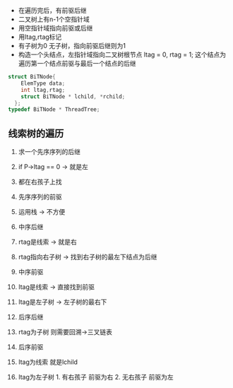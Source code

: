 - 在遍历完后，有前驱后继
- 二叉树上有n-1个空指针域 
- 用空指针域指向前驱或后继
- 用ltag,rtag标记
- 有子树为0 无子树，指向前驱后继则为1
- 构造一个头结点，左指针域指向二叉树根节点 ltag = 0, rtag = 1; 这个结点为遍历第一个结点前驱与最后一个结点的后继
```cpp
struct BiTNode{
	ElemType data;
	int ltag,rtag;
	struct BiTNode * lchild, *rchild;
  };
typedef BiTNode * ThreadTree;
```
## 线索树的遍历
1. 求一个先序序列的后继
  1. if P->ltag == 0 -> 就是左
  2. 都在右孩子上找
2. 先序序列的前驱
  1. 运用栈 -> 不方便

3. 中序后继
  1. rtag是线索 -> 就是右
  2. rtag指向右子树 -> 找到右子树的最左下结点为后继
4. 中序前驱
  1. ltag是线索 -> 直接找到前驱
  2. ltag是左子树 -> 左子树的最右下 

5. 后序后继
  1. rtag为子树 则需要回溯->三叉链表
6. 后序前驱
  1. ltag为线索 就是lchild
  2. ltag为左子树 
	1. 有右孩子 前驱为右
	2. 无右孩子 前驱为左

